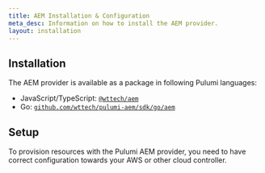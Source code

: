 ```yaml
---
title: AEM Installation & Configuration
meta_desc: Information on how to install the AEM provider.
layout: installation
---
```


## Installation

The AEM provider is available as a package in following Pulumi languages:

* JavaScript/TypeScript: [`@wttech/aem`](https://www.npmjs.com/package/@wttech/aem)
* Go: [`github.com/wttech/pulumi-aem/sdk/go/aem`](https://pkg.go.dev/github.com/github.com/wttech/pulumi-aem/sdk)

## Setup

To provision resources with the Pulumi AEM provider, you need to have correct configuration towards your AWS or other cloud controller.
